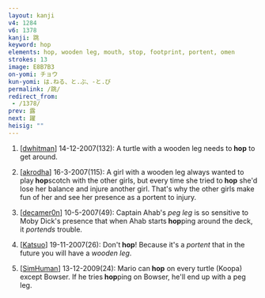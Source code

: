 ```yaml
---
layout: kanji
v4: 1284
v6: 1378
kanji: 跳
keyword: hop
elements: hop, wooden leg, mouth, stop, footprint, portent, omen
strokes: 13
image: E8B7B3
on-yomi: チョウ
kun-yomi: は.ねる、と.ぶ、-と.び
permalink: /跳/
redirect_from:
 - /1378/
prev: 露
next: 躍
heisig: ""
---
```


1) [<a href="http://kanji.koohii.com/profile/dwhitman">dwhitman</a>] 14-12-2007(132): A turtle with a wooden leg needs to<strong> hop</strong> to get around.

2) [<a href="http://kanji.koohii.com/profile/akrodha">akrodha</a>] 16-3-2007(115): A girl with a wooden leg always wanted to play<strong> hop</strong>scotch with the other girls, but every time she tried to<strong> hop</strong> she&#039;d lose her balance and injure another girl. That&#039;s why the other girls make fun of her and see her presence as a portent to injury.

3) [<a href="http://kanji.koohii.com/profile/decamer0n">decamer0n</a>] 10-5-2007(49): Captain Ahab&#039;s <em>peg leg</em> is so sensitive to Moby Dick&#039;s presence that when Ahab starts<strong> hop</strong>ping around the deck, it <em>portends</em> trouble.

4) [<a href="http://kanji.koohii.com/profile/Katsuo">Katsuo</a>] 19-11-2007(26): Don&#039;t<strong> hop</strong>! Because it&#039;s a <em>portent</em> that in the future you will have a <em>wooden leg</em>.

5) [<a href="http://kanji.koohii.com/profile/SimHuman">SimHuman</a>] 13-12-2009(24): Mario can<strong> hop</strong> on every turtle (Koopa) except Bowser. If he tries<strong> hop</strong>ping on Bowser, he&#039;ll end up with a peg leg.

